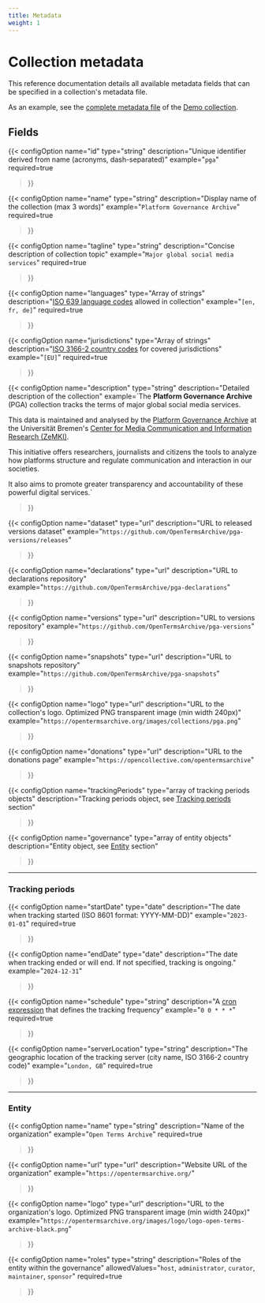 ```yaml
---
title: Metadata
weight: 1
---
```


# Collection metadata

This reference documentation details all available metadata fields that can be specified in a collection's metadata file.

As an example, see the [complete metadata file](https://github.com/OpenTermsArchive/demo-declarations/blob/main/metadata.yml) of the [Demo collection](https://github.com/OpenTermsArchive/demo-declarations).


## Fields

{{< configOption
    name="id"
    type="string"
    description="Unique identifier derived from name (acronyms, dash-separated)"
    example="`pga`"
    required=true
>}}

{{< configOption
    name="name"
    type="string"
    description="Display name of the collection (max 3 words)"
    example="`Platform Governance Archive`"
    required=true
>}}

{{< configOption
    name="tagline"
    type="string"
    description="Concise description of collection topic"
    example="`Major global social media services`"
    required=true
>}}

{{< configOption
    name="languages"
    type="Array of strings"
    description="[ISO 639 language codes](https://en.wikipedia.org/wiki/ISO_639) allowed in collection"
    example="`[en, fr, de]`"
    required=true
>}}

{{< configOption
    name="jurisdictions"
    type="Array of strings"
    description="[ISO 3166-2 country codes](https://en.wikipedia.org/wiki/ISO_3166-2) for covered jurisdictions"
    example="`[EU]`"
    required=true
>}}

{{< configOption
    name="description"
    type="string"
    description="Detailed description of the collection"
    example=`The **Platform Governance Archive** (PGA) collection tracks the terms of major global social media services.

This data is maintained and analysed by the [Platform Governance Archive](https://www.platformgovernancearchive.org/) at the Universität Bremen's [Center for Media Communication and Information Research (ZeMKI)](https://www.uni-bremen.de/zemki).

This initiative offers researchers, journalists and citizens the tools to analyze how platforms structure and regulate communication and interaction in our societies.

It also aims to promote greater transparency and accountability of these powerful digital services.`
>}}
  
{{< configOption
    name="dataset"
    type="url"
    description="URL to released versions dataset"
    example="`https://github.com/OpenTermsArchive/pga-versions/releases`"
>}}

{{< configOption
    name="declarations"
    type="url"
    description="URL to declarations repository"
    example="`https://github.com/OpenTermsArchive/pga-declarations`"
>}}

{{< configOption
    name="versions"
    type="url"
    description="URL to versions repository"
    example="`https://github.com/OpenTermsArchive/pga-versions`"
>}}

{{< configOption
    name="snapshots"
    type="url"
    description="URL to snapshots repository"
    example="`https://github.com/OpenTermsArchive/pga-snapshots`"
>}}

{{< configOption
    name="logo"
    type="url"
    description="URL to the collection's logo. Optimized PNG transparent image (min width 240px)"
    example="`https://opentermsarchive.org/images/collections/pga.png`"
>}}

{{< configOption
    name="donations"
    type="url"
    description="URL to the donations page"
    example="`https://opencollective.com/opentermsarchive`"
>}}

{{< configOption
    name="trackingPeriods"
    type="array of tracking periods objects"
    description="Tracking periods object, see [Tracking periods](#tracking-periods) section"
>}}

{{< configOption
    name="governance"
    type="array of entity objects"
    description="Entity object, see [Entity](#entity) section"
>}}

---

### Tracking periods

{{< configOption
    name="startDate"
    type="date"
    description="The date when tracking started (ISO 8601 format: YYYY-MM-DD)"
    example="`2023-01-01`"
    required=true
>}}

{{< configOption
    name="endDate"
    type="date"
    description="The date when tracking ended or will end. If not specified, tracking is ongoing."
    example="`2024-12-31`"
>}}

{{< configOption
    name="schedule"
    type="string"
    description="A [cron expression](https://en.wikipedia.org/wiki/Cron#Cron_expression) that defines the tracking frequency"
    example="`0 0 * * *`"
    required=true
>}}

{{< configOption
    name="serverLocation"
    type="string"
    description="The geographic location of the tracking server (city name, ISO 3166-2 country code)"
    example="`London, GB`"
    required=true
>}}

---

### Entity

{{< configOption
    name="name"
    type="string"
    description="Name of the organization"
    example="`Open Terms Archive`"
    required=true
>}}

{{< configOption
    name="url"
    type="url"
    description="Website URL of the organization"
    example="`https://opentermsarchive.org/`"
>}}

{{< configOption
    name="logo"
    type="url"
    description="URL to the organization's logo. Optimized PNG transparent image (min width 240px)"
    example="`https://opentermsarchive.org/images/logo/logo-open-terms-archive-black.png`"
>}}

{{< configOption
    name="roles"
    type="string"
    description="Roles of the entity within the governance"
    allowedValues="`host`, `administrator`, `curator`, `maintainer`, `sponsor`"
    required=true
>}}

